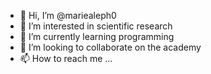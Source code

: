 - 👋 Hi, I’m @mariealeph0
- 👀 I’m interested in scientific research
- 🌱 I’m currently learning programming
- 💞️ I’m looking to collaborate on the academy
- 📫 How to reach me ...

<!---
mariealeph0/mariealeph0 is a ✨ special ✨ repository because its `README.md` (this file) appears on your GitHub profile.
You can click the Preview link to take a look at your changes.
--->
